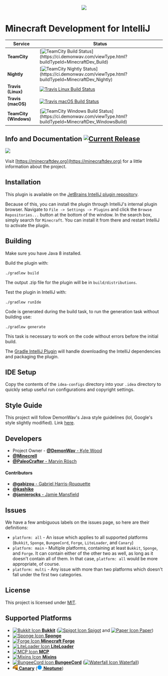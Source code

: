 <p align="center"><a href="https://minecraftdev.org/"><img src="https://minecraftdev.org/assets/icon.svg" height="120"></img></a></p>

Minecraft Development for IntelliJ
==================================

|        Service         |Status|
|------------------------|------|
|      **TeamCity**      |[![TeamCity Build Status](https://tc.demonwav.com/app/rest/builds/buildType:(id:MinecraftDev_Build)/statusIcon)](https://ci.demonwav.com/viewType.html?buildTypeId=MinecraftDev_Build)|
|      **Nightly**       |[![TeamCity Nightly Status](https://tc.demonwav.com/app/rest/builds/buildType:(id:MinecraftDev_Nightly)/statusIcon)](https://ci.demonwav.com/viewType.html?buildTypeId=MinecraftDev_Nightly)|
|   **Travis (Linux)**   |[![Travis Linux Build Status](https://travis-matrix-badges.herokuapp.com/repos/minecraft-dev/MinecraftDev/branches/dev/1)](https://travis-ci.org/minecraft-dev/MinecraftDev/)|
|   **Travis (macOS)**   |[![Travis macOS Build Status](https://travis-matrix-badges.herokuapp.com/repos/minecraft-dev/MinecraftDev/branches/dev/2)](https://travis-ci.org/minecraft-dev/MinecraftDev/)|
| **TeamCity (Windows)** |[![TeamCity Windows Build Status](https://tc.demonwav.com/app/rest/builds/buildType:(id:MinecraftDev_WindowsBuild)/statusIcon)](https://ci.demonwav.com/viewType.html?buildTypeId=MinecraftDev_WindowsBuild)|

Info and Documentation [![Current Release](https://img.shields.io/badge/release-2018.2--1.2.10-orange.svg?style=flat-square)](https://plugins.jetbrains.com/plugin/8327)
----------------------

<a href="https://discord.gg/j6UNcfr"><img src="https://i.imgur.com/JXu9C1G.png" height="48px"></img></a>

Visit [https://minecraftdev.org](https://minecraftdev.org) for a little information about the project.


Installation
------------

This plugin is available on the [JetBrains IntelliJ plugin repository](https://plugins.jetbrains.com/plugin/8327).

Because of this, you can install the plugin through IntelliJ's internal plugin browser. Navigate to
`File -> Settings -> Plugins` and click the `Browse Repositories...` button at the bottom of the window. In the search
box, simply search for `Minecraft`. You can install it from there and restart IntelliJ to activate the plugin.

Building
--------

Make sure you have Java 8 installed.

Build the plugin with:

`./gradlew build`

The output .zip file for the plugin will be in `build/distributions`.

Test the plugin in IntelliJ with:

`./gradlew runIde`

Code is generated during the build task, to run the generation task without building use:

`./gradlew generate`

This task is necessary to work on the code without errors before the initial build.

The [Gradle IntelliJ Plugin](https://github.com/JetBrains/gradle-intellij-plugin)
will handle downloading the IntelliJ dependencies and packaging the
plugin.

IDE Setup
---------

Copy the contents of the `idea-configs` directory into your `.idea` directory to quickly setup useful
run configurations and copyright settings.

Style Guide
-----------

This project will follow DemonWav's Java style guidelines (lol, Google's
style slightly modified). Link [here](http://www.demonwav.com/style).

Developers
----------

- Project Owner - [**@DemonWav** - Kyle Wood](https://github.com/DemonWav)
- [**@Minecrell**](https://github.com/Minecrell)
- [**@PaleoCrafter** - Marvin Rösch](https://github.com/PaleoCrafter)

#### **Contributors**

- [**@gabizou** - Gabriel Harris-Rouquette](https://github.com/gabizou)
- [**@kashike**](https://github.com/kashike)
- [**@jamierocks** - Jamie Mansfield](https://github.com/jamierocks)

Issues
------

We have a few ambiguous labels on the issues page, so here are their definitions:
 * `platform: all` - An issue which applies to all supported platforms (`Bukkit`, `Sponge`, `BungeeCord`, `Forge`, `LiteLoader`, and `Canary`)
 * `platform: main` - Multiple platforms, containing at least `Bukkit`, `Sponge`, and `Forge`. It can contain either of the other two as
   well, as long as it doesn't contain all of them. In that case, `platform: all` would be more appropriate, of course.
 * `platform: multi` - Any issue with more than two platforms which doesn't fall under the first two categories.

License
-------

This project is licensed under [MIT](license.txt).

Supported Platforms
-------------------

- [![Bukkit Icon](src/main/resources/assets/icons/platform/Bukkit.png?raw=true) **Bukkit**](https://hub.spigotmc.org/stash/projects/SPIGOT/repos/bukkit/browse) ([![Spigot Icon](src/main/resources/assets/icons/platform/Spigot.png?raw=true) Spigot](https://spigotmc.org/) and [![Paper Icon](src/main/resources/assets/icons/platform/Paper.png?raw=true) Paper](https://paper.emc.gs))
- [![Sponge Icon](src/main/resources/assets/icons/platform/Sponge_dark.png?raw=true) **Sponge**](https://www.spongepowered.org/)
- [![Forge Icon](src/main/resources/assets/icons/platform/Forge.png?raw=true) **Minecraft Forge**](http://minecraftforge.net/forum)
- [![LiteLoader Icon](src/main/resources/assets/icons/platform/LiteLoader.png?raw=true) **LiteLoader**](http://www.liteloader.com/)
- [![MCP Icon](src/main/resources/assets/icons/platform/MCP.png?raw=true) **MCP**](http://www.modcoderpack.com/)
- [![Mixins Icon](src/main/resources/assets/icons/platform/Mixins_dark.png?raw=true) **Mixins**](https://github.com/SpongePowered/Mixin)
- [![BungeeCord Icon](src/main/resources/assets/icons/platform/BungeeCord.png?raw=true) **BungeeCord**](https://www.spigotmc.org/wiki/bungeecord/) ([![Waterfall Icon](src/main/resources/assets/icons/platform/Waterfall.png?raw=true) Waterfall](https://github.com/WaterfallMC))
- [![Canary Icon](src/main/resources/assets/icons/platform/Canary.png?raw=true) **Canary**](https://canarymod.net/) ([![Neptune Icon](src/main/resources/assets/icons/platform/Neptune.png?raw=true) **Neptune**](https://www.neptunepowered.org/))
